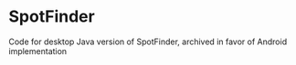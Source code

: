 # SpotFinder
Code for desktop Java version of SpotFinder, archived in favor of Android implementation
